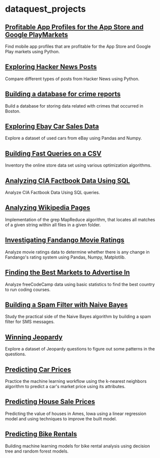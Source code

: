 # dataquest_projects

## <a href="https://github.com/AlinaZaps/dataquest_projects/blob/main/Profitable%20App%20Profiles%20for%20the%20App%20Store%20and%20Google%20PlayMarkets/apps_analyse.ipynb">Profitable App Profiles for the App Store and Google PlayMarkets</a>

Find mobile app profiles that are profitable for the App Store and Google Play markets using Python.


## <a href="https://github.com/AlinaZaps/dataquest_projects/blob/main/Exploring_Hacker_News_Posts/hacker_news.ipynb">Exploring Hacker News Posts</a>

Compare different types of posts from Hacker News using Python.


## <a href="https://github.com/AlinaZaps/dataquest_projects/tree/main/Building%20a%20database%20for%20crime%20reports%20/Basics.ipynb">Building a database for crime reports</a>

Build a database for storing data related with crimes that occurred in Boston.


## <a href="https://github.com/AlinaZaps/dataquest_projects/tree/main/Exploring%20Ebay%20Car%20Sales%20Data/Basics.ipynb">Exploring Ebay Car Sales Data</a>

Explore a dataset of used cars from eBay using Pandas and Numpy.


## <a href="https://github.com/AlinaZaps/dataquest_projects/tree/main/Building%20Fast%20Queries%20on%20a%20CSV/Basics.ipynb">Building Fast Queries on a CSV</a>

Inventory the online store data set using various optimization algorithms.


## <a href="https://github.com/AlinaZaps/dataquest_projects/tree/main/Analyzing%20CIA%20Factbook%20Data%20Using%20SQL/Basics.ipynb">Analyzing CIA Factbook Data Using SQL</a>

Analyze CIA Factbook Data Using SQL queries.


## <a href="https://github.com/AlinaZaps/dataquest_projects/tree/main/Analyzing%20Wikipedia%20Pages/Basics.ipynb">Analyzing Wikipedia Pages</a>

Implementation of the grep MapReduce algorithm, that locates all matches of a given string within all files in a given folder.


## <a href="https://github.com/AlinaZaps/dataquest_projects/tree/main/Investigating%20Fandango%20Movie%20Ratings/Basics.ipynb">Investigating Fandango Movie Ratings</a>

Analyze movie ratings data to determine whether there is any change in Fandango's rating system using Pandas, Numpy, Matplotlib.


## <a href="https://github.com/AlinaZaps/dataquest_projects/tree/main/Finding%20the%20Best%20Markets%20to%20Advertise%20In/Basics.ipynb">Finding the Best Markets to Advertise In</a>

Analyze freeCodeCamp data using basic statistics to find the best country to run coding courses.


## <a href="https://github.com/AlinaZaps/dataquest_projects/tree/main/Building%20a%20Spam%20Filter%20with%20Naive%20Bayes/Basics.ipynb">Building a Spam Filter with Naive Bayes</a>

Study the practical side of the Naive Bayes algorithm by building a spam filter for SMS messages.


## <a href="https://github.com/AlinaZaps/dataquest_projects/tree/main/Winning%20Jeopardy/Basics.ipynb">Winning Jeopardy</a>

Explore a dataset of Jeopardy questions to figure out some patterns in the questions.


## <a href="https://github.com/AlinaZaps/dataquest_projects/tree/main/Predicting%20Car%20Prices/Basics.ipynb">Predicting Car Prices</a>

Practice the machine learning workflow using the k-nearest neighbors algorithm to predict a car's market price using its attributes. 


## <a href="https://github.com/AlinaZaps/dataquest_projects/tree/main/Predicting%20House%20Sale%20Prices/Basics.ipynb">Predicting House Sale Prices</a>

Predicting the value of houses in Ames, Iowa using a linear regression model and using techniques to improve the built model.


## <a href="https://github.com/AlinaZaps/dataquest_projects/tree/main/Predicting%20Bike%20Rentals/Basics.ipynb">Predicting Bike Rentals</a>

Building machine learning models for bike rental analysis using decision tree and random forest models.
